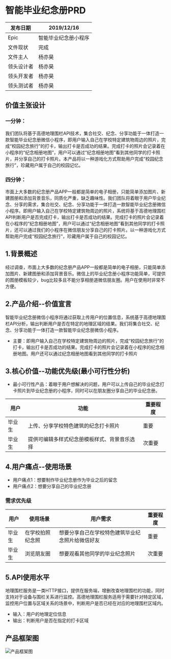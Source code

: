 # 智能毕业纪念册PRD
发布日期|2019/12/16
  ----  | ----    
Epic|智能毕业纪念册小程序
文件现状	|完成
文件主人|杨亦昊
领头设计者|杨亦昊
领头开发者|杨亦昊
领头测试者|杨亦昊
## 价值主张设计
### 一分钟：
我们团队将基于高德地理围栏API技术，集合社交、纪念、分享功能于一体打造一款智能毕业纪念册微信小程序，即用户输入自己在学校特定建筑物周边的照片，完成“校园纪念旅行”的打卡，输出打卡是否成功的结果。完成打卡的照片会记录着在小程序的“纪念相册地图”，用户可以通过“纪念相册地图”看到其他同学的打卡照片，并分享自己的打卡照片。本产品将以一种游戏化方式帮助用户完成“校园纪念旅行”，珍藏用户属于自己的校园记忆。
### 四分钟：
市面上大多数的纪念册产品APP一般都是简单的电子相册，只能简单添加图片、新建图册和添加背景音乐，同质化严重，缺乏趣味性。我们团队将着眼于用户毕业纪念、分享的需求，集合社交、纪念、分享功能于一体打造一款智能毕业纪念册微信小程序。即用户输入自己在学校特定建筑物周边的照片，系统将基于高德地理围栏API判断用户是否完成打卡，输出打卡是否成功的结果。完成打卡的照片会记录着在小程序的“纪念相册地图”，用户可以通过“纪念相册地图”看到其他同学的打卡照片，还可以通过我们的小程序在微信朋友分享自己的打卡照片。以一种游戏化方式帮助用户完成“校园纪念旅行”，珍藏用户属于自己的校园记忆。

##  1.背景概述
经过调查，市面上大多数的纪念册产品APP一般都是简单的电子相册，只能简单添加图片、新建图册和添加背景音乐。微信上的毕业纪念册小程序功能简单，可提供的图册模板较少，bug比较多且不能分享相册道微信朋友圈。用户在使用时非常不方便。
## 2.产品介绍--价值宣言
智能毕业纪念册微信小程序将通过获取上传用户的位置信息，系统基于高德地理围栏API分析，输出判断用户是否在特定的地理区域的结果。我们将集合社交、纪念、分享功能于一体打造一款智能毕业纪念册微信小程序。
* 主要：即用户输入自己在学校特定建筑物周边的照片，完成“校园纪念旅行”的打卡，输出打卡是否成功的结果。完成打卡的照片会记录着在小程序的纪念相册地图。用户还可以通过纪念相册地图看到其他同学的打卡照片
## 3.核心价值--功能优先级(最小可行性分析)

* 最小可行性产品：着眼于用户想解决的问题，用户可以上传自己的毕业纪念打卡照片到毕业纪念册的小程序，同时可以在朋友圈分享自己的毕业纪念册。

用户|功能|重要程度
 ----  | ----  |  ----  
毕业生|上传、分享学校特色建筑的纪念打卡照片|重要|
毕业生|提供可编辑多样式纪念册模板样式、背景音乐选择|次重要|

## 4.用户痛点--使用场景

* 用户痛点1：想要制作毕业纪念册作为毕业之后的留念
* 用户痛点2：想要分享自己的毕业纪念册

### 需求优先级

用户|使用场景|用户需求|重要程度
---|---|---|---|
毕业生|在学校拍照纪念照|想要分享自己在学校特色建筑毕业纪念照片给微信好友|重要
毕业生|浏览朋友圈|想要观看其他同学的毕业纪念照片|次重要

## 5.API使用水平
地理围栏服务是一类HTTP接口，提供在服务端，增删改查地理围栏的功能，同时支持对于设备与围栏关系进行监控。高德地理围栏服务适用于需要针对特定区域，监控用户位置与区域关系的场景中，判断用户是否已经在对应的地理围栏区域内。

* 输入：用户的地理定位信息   
* 输出：判断用户是否在指定的打卡区域

## 产品框架图
![产品框架图](https://upload-images.jianshu.io/upload_images/9455351-aac8d7b6d233dc60.png?imageMogr2/auto-orient/strip%7CimageView2/2/w/1240)

